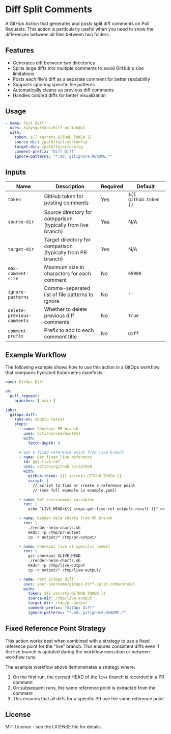 # Diff Split Comments

A GitHub Action that generates and posts split diff comments on Pull Requests. This action is particularly useful when you need to show the differences between all files between two folders.

## Features

- Generates diff between two directories
- Splits large diffs into multiple comments to avoid GitHub's size limitations
- Posts each file's diff as a separate comment for better readability
- Supports ignoring specific file patterns
- Automatically cleans up previous diff comments
- Handles colored diffs for better visualization

## Usage

```yaml
- name: Post diff
  uses: kazysgurskas/diff-action@v1
  with:
    token: ${{ secrets.GITHUB_TOKEN }}
    source-dir: /path/to/live/config
    target-dir: /path/to/pr/config
    comment-prefix: "Diff Diff"
    ignore-patterns: "*.md,.gitignore,README.*"
```

## Inputs

| Name | Description | Required | Default |
|------|-------------|----------|---------|
| `token` | GitHub token for posting comments | Yes | `${{ github.token }}` |
| `source-dir` | Source directory for comparison (typically from live branch) | Yes | N/A |
| `target-dir` | Target directory for comparison (typically from PR branch) | Yes | N/A |
| `max-comment-size` | Maximum size in characters for each comment | No | `65000` |
| `ignore-patterns` | Comma-separated list of file patterns to ignore | No | `''` |
| `delete-previous-comments` | Whether to delete previous diff comments | No | `true` |
| `comment-prefix` | Prefix to add to each comment title | No | `Diff` |

## Example Workflow

The following example shows how to use this action in a GitOps workflow that compares hydrated Kubernetes manifests:

```yaml
name: GitOps Diff

on:
  pull_request:
    branches: [ main ]

jobs:
  gitops-diff:
    runs-on: ubuntu-latest
    steps:
      - name: Checkout PR branch
        uses: actions/checkout@v3
        with:
          fetch-depth: 0

      # Get a fixed reference point from live branch
      - name: Get fixed live reference
        id: get-live-ref
        uses: actions/github-script@v6
        with:
          github-token: ${{ secrets.GITHUB_TOKEN }}
          script: |
            // Script to find or create a reference point
            // (see full example in example.yaml)

      - name: Set environment variables
        run: |
          echo "LIVE_HEAD=${{ steps.get-live-ref.outputs.result }}" >> $GITHUB_ENV

      - name: Render Helm charts from PR branch
        run: |
          ./render-helm-charts.sh
          mkdir -p /tmp/pr-output
          cp -r output/* /tmp/pr-output/

      - name: Checkout live at specific commit
        run: |
          git checkout $LIVE_HEAD
          ./render-helm-charts.sh
          mkdir -p /tmp/live-output
          cp -r output/* /tmp/live-output/

      - name: Post GitOps diff
        uses: your-username/gitops-diff-split-comments@v1
        with:
          token: ${{ secrets.GITHUB_TOKEN }}
          source-dir: /tmp/live-output
          target-dir: /tmp/pr-output
          comment-prefix: "GitOps Diff"
          ignore-patterns: "*.md,.gitignore,README.*"
```

## Fixed Reference Point Strategy

This action works best when combined with a strategy to use a fixed reference point for the "live" branch. This ensures consistent diffs even if the live branch is updated during the workflow execution or between workflow runs.

The example workflow above demonstrates a strategy where:

1. On the first run, the current HEAD of the `live` branch is recorded in a PR comment
2. On subsequent runs, the same reference point is extracted from the comment
3. This ensures that all diffs for a specific PR use the same reference point

## License

MIT License - see the LICENSE file for details.

